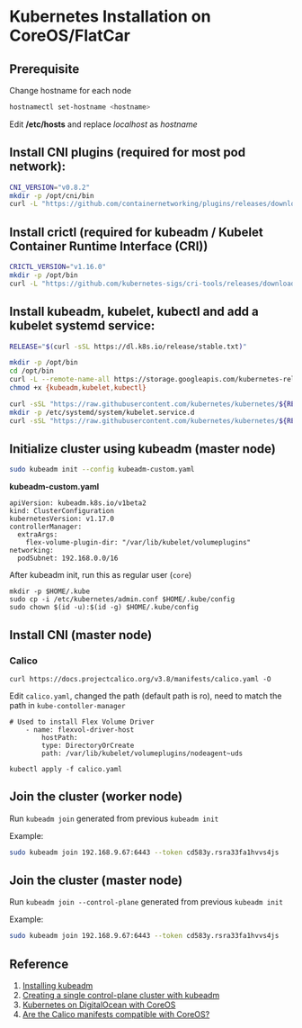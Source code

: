 # Kubernetes Installation on CoreOS/FlatCar

## Prerequisite
Change hostname for each node
```bash
hostnamectl set-hostname <hostname>
```
Edit **/etc/hosts** and replace *localhost* as *hostname*

## Install CNI plugins (required for most pod network):
```bash
CNI_VERSION="v0.8.2"
mkdir -p /opt/cni/bin
curl -L "https://github.com/containernetworking/plugins/releases/download/${CNI_VERSION}/cni-plugins-linux-amd64-${CNI_VERSION}.tgz" | tar -C /opt/cni/bin -xz
```

## Install crictl (required for kubeadm / Kubelet Container Runtime Interface (CRI))
```bash
CRICTL_VERSION="v1.16.0"
mkdir -p /opt/bin
curl -L "https://github.com/kubernetes-sigs/cri-tools/releases/download/${CRICTL_VERSION}/crictl-${CRICTL_VERSION}-linux-amd64.tar.gz" | tar -C /opt/bin -xz
```

## Install kubeadm, kubelet, kubectl and add a kubelet systemd service:
```bash
RELEASE="$(curl -sSL https://dl.k8s.io/release/stable.txt)"

mkdir -p /opt/bin
cd /opt/bin
curl -L --remote-name-all https://storage.googleapis.com/kubernetes-release/release/${RELEASE}/bin/linux/amd64/{kubeadm,kubelet,kubectl}
chmod +x {kubeadm,kubelet,kubectl}

curl -sSL "https://raw.githubusercontent.com/kubernetes/kubernetes/${RELEASE}/build/debs/kubelet.service" | sed "s:/usr/bin:/opt/bin:g" > /etc/systemd/system/kubelet.service
mkdir -p /etc/systemd/system/kubelet.service.d
curl -sSL "https://raw.githubusercontent.com/kubernetes/kubernetes/${RELEASE}/build/debs/10-kubeadm.conf" | sed "s:/usr/bin:/opt/bin:g" > /etc/systemd/system/kubelet.service.d/10-kubeadm.conf
```

## Initialize cluster using kubeadm (master node)
```bash
sudo kubeadm init --config kubeadm-custom.yaml
``` 
**kubeadm-custom.yaml**
```
apiVersion: kubeadm.k8s.io/v1beta2
kind: ClusterConfiguration
kubernetesVersion: v1.17.0
controllerManager:
  extraArgs:
    flex-volume-plugin-dir: "/var/lib/kubelet/volumeplugins"
networking:
  podSubnet: 192.168.0.0/16
```

After kubeadm init, run this as regular user (`core`)
```
mkdir -p $HOME/.kube
sudo cp -i /etc/kubernetes/admin.conf $HOME/.kube/config
sudo chown $(id -u):$(id -g) $HOME/.kube/config
```

## Install CNI (master node)
### **Calico**
    curl https://docs.projectcalico.org/v3.8/manifests/calico.yaml -O
Edit `calico.yaml`, changed the path (default path is ro), need to match the path in `kube-contoller-manager`
```
# Used to install Flex Volume Driver
    - name: flexvol-driver-host
        hostPath:
        type: DirectoryOrCreate
        path: /var/lib/kubelet/volumeplugins/nodeagent~uds
```
    kubectl apply -f calico.yaml

## Join the cluster (worker node)
Run `kubeadm join` generated from previous `kubeadm init` 

Example:
```bash
sudo kubeadm join 192.168.9.67:6443 --token cd583y.rsra33fa1hvvs4js     --discovery-token-ca-cert-hash sha256:eb2e002c57fb99e5f58af9a157df33a7128424a5e5626f2f1c14c35189716627
```

## Join the cluster (master node) 
Run `kubeadm join --control-plane` generated from previous `kubeadm init` 

Example:
```bash
sudo kubeadm join 192.168.9.67:6443 --token cd583y.rsra33fa1hvvs4js     --discovery-token-ca-cert-hash sha256:eb2e002c57fb99e5f58af9a157df33a7128424a5e5626f2f1c14c35189716627 --control-plane
```

## Reference
1. [Installing kubeadm](https://kubernetes.io/docs/setup/production-environment/tools/kubeadm/install-kubeadm/#installing-kubeadm-kubelet-and-kubectl)
2. [Creating a single control-plane cluster with kubeadm](https://kubernetes.io/docs/setup/production-environment/tools/kubeadm/create-cluster-kubeadm/)
3. [Kubernetes on DigitalOcean with CoreOS](https://gist.github.com/kevashcraft/5aa85f44634c37a9ee05dde7e83ac7e2)
4. [Are the Calico manifests compatible with CoreOS?](https://docs.projectcalico.org/v3.10/reference/faq#are-the-calico-manifests-compatible-with-coreos)
